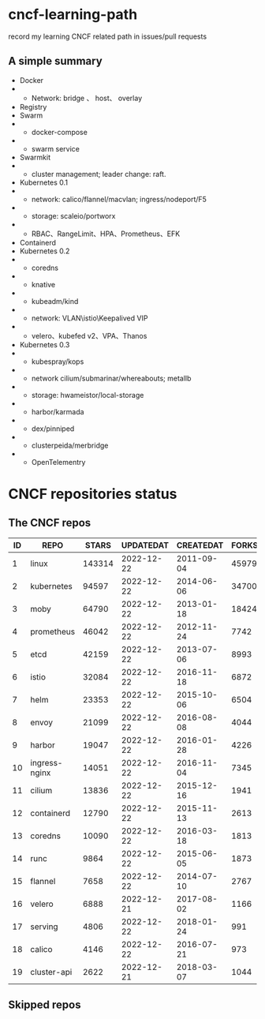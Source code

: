 # cncf-learning-path
record my learning CNCF related path in issues/pull requests

## A simple summary
- Docker
- - Network: bridge 、 host、 overlay
- Registry
- Swarm
- - docker-compose
- - swarm service
- Swarmkit
- - cluster management; leader change: raft.
- Kubernetes 0.1
- - network: calico/flannel/macvlan; ingress/nodeport/F5
- - storage: scaleio/portworx
- - RBAC、RangeLimit、HPA、Prometheus、EFK
- Containerd
- Kubernetes 0.2
- - coredns
- - knative
- - kubeadm/kind
- - network: VLAN\istio\Keepalived VIP
- - velero、kubefed v2、VPA、Thanos
- Kubernetes 0.3
- - kubespray/kops
- - network cilium/submarinar/whereabouts; metallb
- - storage: hwameistor/local-storage
- - harbor/karmada
- - dex/pinniped
- - clusterpeida/merbridge
- - OpenTelementry

# CNCF repositories status
<!--START_SECTION:github_repos-->
## The CNCF repos
| ID |     REPO      | STARS  | UPDATEDAT  | CREATEDAT  | FORKSCOUNT |
|----|---------------|--------|------------|------------|------------|
|  1 | linux         | 143314 | 2022-12-22 | 2011-09-04 |      45979 |
|  2 | kubernetes    |  94597 | 2022-12-22 | 2014-06-06 |      34700 |
|  3 | moby          |  64790 | 2022-12-22 | 2013-01-18 |      18424 |
|  4 | prometheus    |  46042 | 2022-12-22 | 2012-11-24 |       7742 |
|  5 | etcd          |  42159 | 2022-12-22 | 2013-07-06 |       8993 |
|  6 | istio         |  32084 | 2022-12-22 | 2016-11-18 |       6872 |
|  7 | helm          |  23353 | 2022-12-22 | 2015-10-06 |       6504 |
|  8 | envoy         |  21099 | 2022-12-22 | 2016-08-08 |       4044 |
|  9 | harbor        |  19047 | 2022-12-22 | 2016-01-28 |       4226 |
| 10 | ingress-nginx |  14051 | 2022-12-22 | 2016-11-04 |       7345 |
| 11 | cilium        |  13836 | 2022-12-22 | 2015-12-16 |       1941 |
| 12 | containerd    |  12790 | 2022-12-22 | 2015-11-13 |       2613 |
| 13 | coredns       |  10090 | 2022-12-22 | 2016-03-18 |       1813 |
| 14 | runc          |   9864 | 2022-12-22 | 2015-06-05 |       1873 |
| 15 | flannel       |   7658 | 2022-12-22 | 2014-07-10 |       2767 |
| 16 | velero        |   6888 | 2022-12-21 | 2017-08-02 |       1166 |
| 17 | serving       |   4806 | 2022-12-22 | 2018-01-24 |        991 |
| 18 | calico        |   4146 | 2022-12-22 | 2016-07-21 |        973 |
| 19 | cluster-api   |   2622 | 2022-12-21 | 2018-03-07 |       1044 |



## Skipped repos
<!--END_SECTION:github_repos-->
